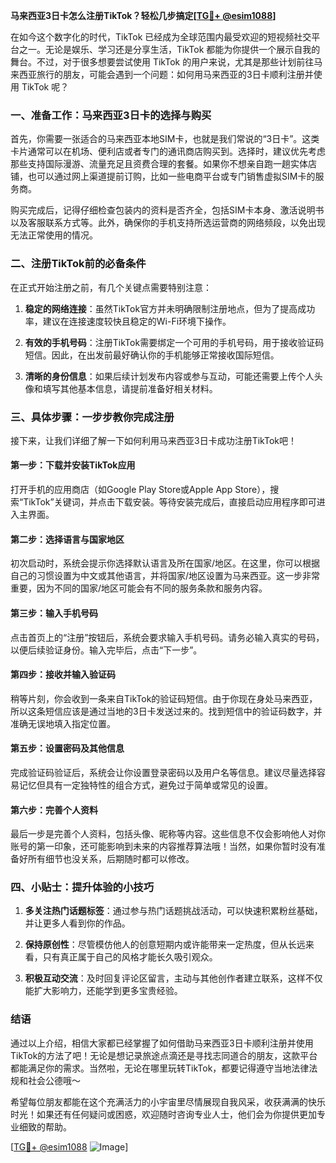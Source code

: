 **马来西亚3日卡怎么注册TikTok？轻松几步搞定[[TG💪+ @esim1088](https://t.me/s/esim1088)]**

在如今这个数字化的时代，TikTok 已经成为全球范围内最受欢迎的短视频社交平台之一。无论是娱乐、学习还是分享生活，TikTok 都能为你提供一个展示自我的舞台。不过，对于很多想要尝试使用 TikTok 的用户来说，尤其是那些计划前往马来西亚旅行的朋友，可能会遇到一个问题：如何用马来西亚的3日卡顺利注册并使用 TikTok 呢？

### 一、准备工作：马来西亚3日卡的选择与购买

首先，你需要一张适合的马来西亚本地SIM卡，也就是我们常说的“3日卡”。这类卡片通常可以在机场、便利店或者专门的通讯商店购买到。选择时，建议优先考虑那些支持国际漫游、流量充足且资费合理的套餐。如果你不想亲自跑一趟实体店铺，也可以通过网上渠道提前订购，比如一些电商平台或专门销售虚拟SIM卡的服务商。

购买完成后，记得仔细检查包装内的资料是否齐全，包括SIM卡本身、激活说明书以及客服联系方式等。此外，确保你的手机支持所选运营商的网络频段，以免出现无法正常使用的情况。

### 二、注册TikTok前的必备条件

在正式开始注册之前，有几个关键点需要特别注意：

1. **稳定的网络连接**：虽然TikTok官方并未明确限制注册地点，但为了提高成功率，建议在连接速度较快且稳定的Wi-Fi环境下操作。
   
2. **有效的手机号码**：注册TikTok需要绑定一个可用的手机号码，用于接收验证码短信。因此，在出发前最好确认你的手机能够正常接收国际短信。

3. **清晰的身份信息**：如果后续计划发布内容或参与互动，可能还需要上传个人头像和填写其他基本信息，请提前准备好相关材料。

### 三、具体步骤：一步步教你完成注册

接下来，让我们详细了解一下如何利用马来西亚3日卡成功注册TikTok吧！

#### 第一步：下载并安装TikTok应用

打开手机的应用商店（如Google Play Store或Apple App Store），搜索“TikTok”关键词，并点击下载安装。等待安装完成后，直接启动应用程序即可进入主界面。

#### 第二步：选择语言与国家地区

初次启动时，系统会提示你选择默认语言及所在国家/地区。在这里，你可以根据自己的习惯设置为中文或其他语言，并将国家/地区设置为马来西亚。这一步非常重要，因为不同的国家/地区可能会有不同的服务条款和服务内容。

#### 第三步：输入手机号码

点击首页上的“注册”按钮后，系统会要求输入手机号码。请务必输入真实的号码，以便后续验证身份。输入完毕后，点击“下一步”。

#### 第四步：接收并输入验证码

稍等片刻，你会收到一条来自TikTok的验证码短信。由于你现在身处马来西亚，所以这条短信应该是通过当地的3日卡发送过来的。找到短信中的验证码数字，并准确无误地填入指定位置。

#### 第五步：设置密码及其他信息

完成验证码验证后，系统会让你设置登录密码以及用户名等信息。建议尽量选择容易记忆但具有一定独特性的组合方式，避免过于简单或常见的设置。

#### 第六步：完善个人资料

最后一步是完善个人资料，包括头像、昵称等内容。这些信息不仅会影响他人对你账号的第一印象，还可能影响到未来的内容推荐算法哦！当然，如果你暂时没有准备好所有细节也没关系，后期随时都可以修改。

### 四、小贴士：提升体验的小技巧

1. **多关注热门话题标签**：通过参与热门话题挑战活动，可以快速积累粉丝基础，并让更多人看到你的作品。
   
2. **保持原创性**：尽管模仿他人的创意短期内或许能带来一定热度，但从长远来看，只有真正属于自己的风格才能长久吸引观众。
   
3. **积极互动交流**：及时回复评论区留言，主动与其他创作者建立联系，这样不仅能扩大影响力，还能学到更多宝贵经验。

### 结语

通过以上介绍，相信大家都已经掌握了如何借助马来西亚3日卡顺利注册并使用TikTok的方法了吧！无论是想记录旅途点滴还是寻找志同道合的朋友，这款平台都能满足你的需求。当然啦，无论在哪里玩转TikTok，都要记得遵守当地法律法规和社会公德哦～

希望每位朋友都能在这个充满活力的小宇宙里尽情展现自我风采，收获满满的快乐时光！如果还有任何疑问或困惑，欢迎随时咨询专业人士，他们会为你提供更加专业细致的帮助。

[[TG💪+ @esim1088](https://t.me/s/esim1088) ![Image](https://i.postimg.cc/4NQfJmqS/Snipaste-2025-05-13-00-14-12.png)]